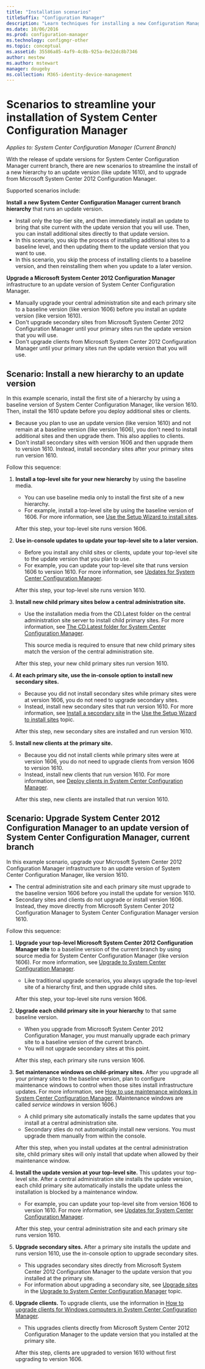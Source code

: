 ```yaml
---
title: "Installation scenarios"
titleSuffix: "Configuration Manager"
description: "Learn techniques for installing a new Configuration Manager hierarchy when you are updating or upgrading a site."
ms.date: 10/06/2016
ms.prod: configuration-manager
ms.technology: configmgr-other
ms.topic: conceptual
ms.assetid: 35586a85-4af9-4c8b-925a-0e32dc8b7346
author: mestew
ms.author: mstewart
manager: dougeby
ms.collection: M365-identity-device-management
---
```

# Scenarios to streamline your installation of System Center Configuration Manager

*Applies to: System Center Configuration Manager (Current Branch)*

With the release of update versions for System Center Configuration Manager current branch, there are new scenarios to streamline the install of a new hierarchy to an update version (like update 1610), and to upgrade from Microsoft System Center 2012 Configuration Manager.

Supported scenarios include:  

**Install a new System Center Configuration Manager current branch hierarchy** that runs an update version.  

-   Install only the top-tier site, and then immediately install an update to bring that site current with the update version that you will use. Then, you can install additional sites directly to that update version.  
-   In this scenario, you skip the process of installing additional sites to a baseline level, and then updating them to the update version that you want to use.  
-   In this scenario, you skip the process of installing clients to a baseline version, and then reinstalling them when you update to a later version.  

**Upgrade a Microsoft System Center 2012 Configuration Manager** infrastructure to an update version of System Center Configuration Manager.  

-   Manually upgrade your central administration site and each primary site to a baseline version (like version 1606) before you install an update version (like version 1610).  
-   Don't upgrade secondary sites from Microsoft System Center 2012 Configuration Manager until your primary sites run the update version that you will use.  
-   Don't upgrade clients from Microsoft System Center 2012 Configuration Manager until your primary sites run the update version that you will use.  

## Scenario: Install a new hierarchy to an update version  
In this example scenario, install the first site of a hierarchy by using a baseline version of System Center Configuration Manager, like version 1610. Then, install the 1610 update before you deploy additional sites or clients.  

-   Because you plan to use an update version (like version 1610) and not remain at a baseline version (like version 1606), you don't need to install additional sites and then upgrade them. This also applies to clients.  
-   Don't install secondary sites with version 1606 and then upgrade them to version 1610. Instead, install secondary sites after your primary sites run version 1610.  

Follow this sequence:  

1. **Install a top-level site for your new hierarchy** by using the baseline media.  

   -   You can use baseline media only to install the first site of a new hierarchy.  
   -   For example, install a top-level site by using the baseline version of 1606. For more information, see [Use the Setup Wizard to install sites](/sccm/core/servers/deploy/install/use-the-setup-wizard-to-install-sites).  

   After this step, your top-level site runs version 1606.  

2. **Use in-console updates to update your top-level site to a later version.**  

   -   Before you install any child sites or clients, update your top-level site to the update version that you plan to use.  
   -   For example, you can update your top-level site that runs version 1606 to version 1610. For more information, see [Updates for System Center Configuration Manager](../../../../core/servers/manage/updates.md).  

   After this step, your top-level site runs version 1610.  

3. **Install new child primary sites below a central administration site.**  

   - Use the installation media from the CD.Latest folder on the central administration site server to install child primary sites. For more information, see [The CD.Latest folder for System Center Configuration Manager](../../../../core/servers/manage/the-cd.latest-folder.md).  

     This source media is required to ensure that new child primary sites match the version of the central administration site.  

   After this step, your new child primary sites run version 1610.  

4. **At each primary site, use the in-console option to install new secondary sites.**  

   -   Because you did not install secondary sites while primary sites were at version 1606, you do not need to upgrade secondary sites.  
   -   Instead, install new secondary sites that run version 1610. For more information, see [Install a secondary site](/sccm/core/servers/deploy/install/use-the-setup-wizard-to-install-sites#bkmk_secondary) in the [Use the Setup Wizard to install sites](/sccm/core/servers/deploy/install/use-the-setup-wizard-to-install-sites) topic.  

   After this step, new secondary sites are installed and run version 1610.  

5. **Install new clients at the primary site.**  

   -   Because you did not install clients while primary sites were at version 1606, you do not need to upgrade clients from version 1606 to version 1610.  
   -   Instead, install new clients that run version 1610. For more information, see [Deploy clients in System Center Configuration Manager](../../../clients/deploy/deploy-clients-to-windows-computers.md).  

   After this step, new clients are installed that run version 1610.  

## Scenario: Upgrade System Center 2012 Configuration Manager to an update version of System Center Configuration Manager, current branch  
In this example scenario, upgrade your Microsoft System Center 2012 Configuration Manager infrastructure to an update version of System Center Configuration Manager, like version 1610.  

-   The central administration site and each primary site must upgrade to the baseline version 1606 before you install the update for version 1610.  
-   Secondary sites and clients do not upgrade or install version 1606. Instead, they move directly from Microsoft System Center 2012 Configuration Manager to System Center Configuration Manager version 1610.  

Follow this sequence:  

1. **Upgrade your top-level Microsoft System Center 2012 Configuration Manager site** to a baseline version of the current branch by using source media for System Center Configuration Manager (like version 1606). For more information, see [Upgrade to System Center Configuration Manager](../../../../core/servers/deploy/install/upgrade-to-configuration-manager.md).  

   -   Like traditional upgrade scenarios, you always upgrade the top-level site of a hierarchy first, and then upgrade child sites.  

   After this step, your top-level site runs version 1606.  

2. **Upgrade each child primary site in your hierarchy** to that same baseline version.  

   -   When you upgrade from Microsoft System Center 2012 Configuration Manager, you must manually upgrade each primary site to a baseline version of the current branch.  
   -   You will not upgrade secondary sites at this point.  

   After this step, each primary site runs version 1606.  

3. **Set maintenance windows on child-primary sites.** After you upgrade all your primary sites to the baseline version, plan to configure maintenance windows to control when those sites install infrastructure updates. For more information, see [How to use maintenance windows in System Center Configuration Manager](../../../../core/clients/manage/collections/use-maintenance-windows.md).  (Maintenance windows are called *service windows* in version 1606.)  

   -   A child primary site automatically installs the same updates that you install at a central administration site.  
   -   Secondary sties do not automatically install new versions. You must upgrade them manually from within the console.  

   After this step, when you install updates at the central administration site, child primary sites will only install that update when allowed by their maintenance window.  

4. **Install the update version at your top-level site.** This updates your top-level site. After a central administration site installs the update version, each child primary site automatically installs the update unless the installation is blocked by a maintenance window.  

   -   For example, you can update your top-level site from version 1606 to version 1610. For more information, see [Updates for System Center Configuration Manager](../../../../core/servers/manage/updates.md).  

   After this step, your central administration site and each primary site runs version 1610.  

5. **Upgrade secondary sites.** After a primary site installs the update and runs version 1610, use the in-console option to upgrade secondary sites.  

   -   This upgrades secondary sites directly from Microsoft System Center 2012 Configuration Manager to the update version that you installed at the primary site.  
   -   For information about upgrading a secondary site, see [Upgrade sites](../../../../core/servers/deploy/install/upgrade-to-configuration-manager.md#bkmk_upgrade) in the  [Upgrade to System Center Configuration Manager](../../../../core/servers/deploy/install/upgrade-to-configuration-manager.md) topic.  

6. **Upgrade clients.** To upgrade clients, use the information in [How to upgrade clients for Windows computers in System Center Configuration Manager](../../../../core/clients/manage/upgrade/upgrade-clients-for-windows-computers.md).  

   -   This upgrades clients directly from Microsoft System Center 2012 Configuration Manager to the update version that you installed at the primary site.  

   After this step, clients are upgraded to version 1610 without first upgrading to version 1606.
